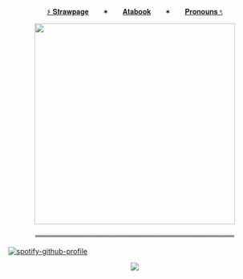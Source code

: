 <p align="center">
  <a href="https://deepinkman.straw.page">۶ 𝐒𝐭𝐫𝐚𝐰𝐩𝐚𝐠𝐞</a>  ✶  <a href="https://deepinkman.atabook.org">𝐀𝐭𝐚𝐛𝐨𝐨𝐤</a>  ✶  <a href="https://pronouns.cc/@deepinkman">𝐏𝐫𝐨𝐧𝐨𝐮𝐧𝐬 ৎ</a>

<p align="center">
  <img src="https://files.catbox.moe/j9svij.gif" width="400" />
</p>

<p align="center">
  ════════════════════════════════════════
</p>

<p align="center">
  
[![spotify-github-profile](https://spotify-github-profile.kittinanx.com/api/view?uid=31exv563svc6lrelnypldxlrrewq&cover_image=true&theme=natemoo-re&show_offline=false&background_color=121212&interchange=false)](https://github.com/kittinan/spotify-github-profile)

</p>

<p align="center">
  <img src="https://komarev.com/ghpvc/?username=deepinkman-username&color=e81224&style=plastic&label=🩸&abreviated=true">
</p>

